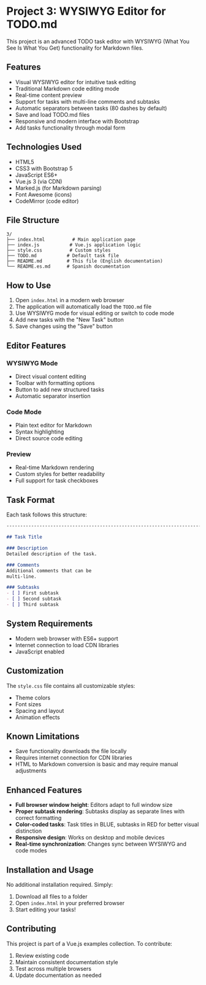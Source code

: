 # Project 3: WYSIWYG Editor for TODO.md

This project is an advanced TODO task editor with WYSIWYG (What You See Is What You Get) functionality for Markdown files.

## Features

* Visual WYSIWYG editor for intuitive task editing
* Traditional Markdown code editing mode
* Real-time content preview
* Support for tasks with multi-line comments and subtasks
* Automatic separators between tasks (80 dashes by default)
* Save and load TODO.md files
* Responsive and modern interface with Bootstrap
* Add tasks functionality through modal form

## Technologies Used

* HTML5
* CSS3 with Bootstrap 5
* JavaScript ES6+
* Vue.js 3 (via CDN)
* Marked.js (for Markdown parsing)
* Font Awesome (icons)
* CodeMirror (code editor)

## File Structure

```
3/
├── index.html          # Main application page
├── index.js           # Vue.js application logic
├── style.css          # Custom styles
├── TODO.md           # Default task file
├── README.md         # This file (English documentation)
└── README.es.md      # Spanish documentation
```

## How to Use

1. Open `index.html` in a modern web browser
2. The application will automatically load the `TODO.md` file
3. Use WYSIWYG mode for visual editing or switch to code mode
4. Add new tasks with the "New Task" button
5. Save changes using the "Save" button

## Editor Features

### WYSIWYG Mode
- Direct visual content editing
- Toolbar with formatting options
- Button to add new structured tasks
- Automatic separator insertion

### Code Mode
- Plain text editor for Markdown
- Syntax highlighting
- Direct source code editing

### Preview
- Real-time Markdown rendering
- Custom styles for better readability
- Full support for task checkboxes

## Task Format

Each task follows this structure:

```markdown
--------------------------------------------------------------------------------

## Task Title

### Description
Detailed description of the task.

### Comments
Additional comments that can be
multi-line.

### Subtasks
- [ ] First subtask
- [ ] Second subtask
- [ ] Third subtask
```

## System Requirements

- Modern web browser with ES6+ support
- Internet connection to load CDN libraries
- JavaScript enabled

## Customization

The `style.css` file contains all customizable styles:
- Theme colors
- Font sizes
- Spacing and layout
- Animation effects

## Known Limitations

- Save functionality downloads the file locally
- Requires internet connection for CDN libraries
- HTML to Markdown conversion is basic and may require manual adjustments

## Enhanced Features

- **Full browser window height**: Editors adapt to full window size
- **Proper subtask rendering**: Subtasks display as separate lines with correct formatting
- **Color-coded tasks**: Task titles in BLUE, subtasks in RED for better visual distinction
- **Responsive design**: Works on desktop and mobile devices
- **Real-time synchronization**: Changes sync between WYSIWYG and code modes

## Installation and Usage

No additional installation required. Simply:

1. Download all files to a folder
2. Open `index.html` in your preferred browser
3. Start editing your tasks!

## Contributing

This project is part of a Vue.js examples collection. To contribute:

1. Review existing code
2. Maintain consistent documentation style
3. Test across multiple browsers
4. Update documentation as needed

